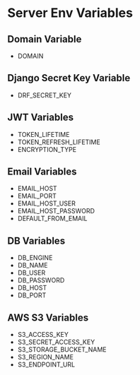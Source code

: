 # **Server Env Variables**

## **Domain Variable**

- DOMAIN

## **Django Secret Key Variable**

- DRF_SECRET_KEY

## **JWT Variables**

- TOKEN_LIFETIME
- TOKEN_REFRESH_LIFETIME
- ENCRYPTION_TYPE

## **Email Variables**

- EMAIL_HOST
- EMAIL_PORT
- EMAIL_HOST_USER
- EMAIL_HOST_PASSWORD
- DEFAULT_FROM_EMAIL

## **DB Variables**

- DB_ENGINE
- DB_NAME
- DB_USER
- DB_PASSWORD
- DB_HOST
- DB_PORT

## **AWS S3 Variables**

- S3_ACCESS_KEY
- S3_SECRET_ACCESS_KEY
- S3_STORAGE_BUCKET_NAME
- S3_REGION_NAME
- S3_ENDPOINT_URL

